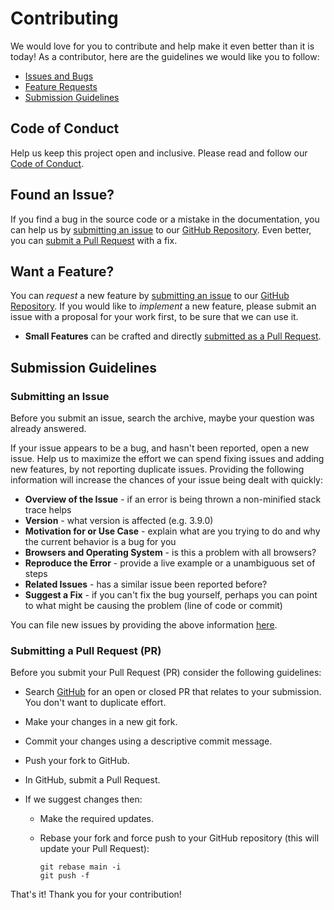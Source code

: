 # Contributing

We would love for you to contribute and help make it even better
than it is today! As a contributor, here are the guidelines we would like you
to follow:

- [Issues and Bugs](#issue)
- [Feature Requests](#feature)
- [Submission Guidelines](#submit)

## <a name="coc" > </a> Code of Conduct

Help us keep this project open and inclusive. Please read and follow our [Code of Conduct](./CODE_OF_CONDUCT.md).

## <a name="issue" > </a> Found an Issue?

If you find a bug in the source code or a mistake in the documentation, you can help us by
[submitting an issue](#submit-issue) to our [GitHub Repository](https://github.com/antoniocardenas/npm-import-validator). Even better, you can
[submit a Pull Request](#submit-pr) with a fix.

## <a name="feature" > </a> Want a Feature?

You can _request_ a new feature by [submitting an issue](#submit-issue) to our [GitHub Repository](https://github.com/antoniocardenas/npm-import-validator). If you would like to _implement_ a new feature, please submit an issue with
a proposal for your work first, to be sure that we can use it.

- **Small Features** can be crafted and directly [submitted as a Pull Request](#submit-pr).

## <a name="submit" > </a> Submission Guidelines

### <a name="submit-issue" > </a> Submitting an Issue

Before you submit an issue, search the archive, maybe your question was already answered.

If your issue appears to be a bug, and hasn't been reported, open a new issue.
Help us to maximize the effort we can spend fixing issues and adding new
features, by not reporting duplicate issues. Providing the following information will increase the
chances of your issue being dealt with quickly:

- **Overview of the Issue** - if an error is being thrown a non-minified stack trace helps
- **Version** - what version is affected (e.g. 3.9.0)
- **Motivation for or Use Case** - explain what are you trying to do and why the current behavior is a bug for you
- **Browsers and Operating System** - is this a problem with all browsers?
- **Reproduce the Error** - provide a live example or a unambiguous set of steps
- **Related Issues** - has a similar issue been reported before?
- **Suggest a Fix** - if you can't fix the bug yourself, perhaps you can point to what might be
  causing the problem (line of code or commit)

You can file new issues by providing the above information [here](https://github.com/antoniocardenas/npm-import-validator/issues/new).

### <a name="submit-pr" > </a> Submitting a Pull Request (PR)

Before you submit your Pull Request (PR) consider the following guidelines:

- Search [GitHub](https://github.com/antoniocardenas/npm-import-validator/pulls) for an open or closed PR
  that relates to your submission. You don't want to duplicate effort.

- Make your changes in a new git fork.
- Commit your changes using a descriptive commit message.
- Push your fork to GitHub.
- In GitHub, submit a Pull Request.
- If we suggest changes then:
  - Make the required updates.
  - Rebase your fork and force push to your GitHub repository (this will update your Pull Request):

    ```shell
    git rebase main -i
    git push -f
    ```

That's it! Thank you for your contribution!